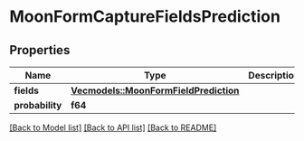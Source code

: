 # MoonFormCaptureFieldsPrediction

## Properties

Name | Type | Description | Notes
------------ | ------------- | ------------- | -------------
**fields** | [**Vec<models::MoonFormFieldPrediction>**](MoonFormFieldPrediction.md) |  | 
**probability** | **f64** |  | 

[[Back to Model list]](../README.md#documentation-for-models) [[Back to API list]](../README.md#documentation-for-api-endpoints) [[Back to README]](../README.md)


